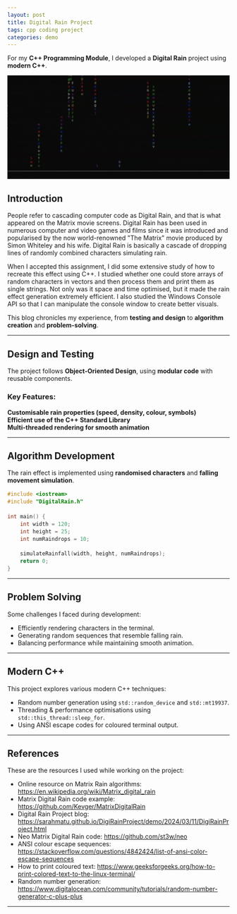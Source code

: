 ```yaml
---
layout: post
title: Digital Rain Project
tags: cpp coding project
categories: demo
---
```


For my **C++ Programming Module**, I developed a **Digital Rain** project using **modern C++**.

<img src="https://raw.githubusercontent.com/Mikaela-D/Digital-Rain-Project/github-pages/assets/DigitalRain.gif" width="600" height="auto">

## Introduction

People refer to cascading computer code as Digital Rain, and that is what appeared on the Matrix movie screens. Digital Rain has been used in numerous computer and video games and films since it was introduced and popularised by the now world-renowned "The Matrix" movie produced by Simon Whiteley and his wife. Digital Rain is basically a cascade of dropping lines of randomly combined characters simulating rain.

When I accepted this assignment, I did some extensive study of how to recreate this effect using C++. I studied whether one could store arrays of random characters in vectors and then process them and print them as single strings. Not only was it space and time optimised, but it made the rain effect generation extremely efficient. I also studied the Windows Console API so that I can manipulate the console window to create better visuals.

This blog chronicles my experience, from **testing and design** to **algorithm creation** and **problem-solving**.

---

## Design and Testing
The project follows **Object-Oriented Design**, using **modular code** with reusable components.

### Key Features:
**Customisable rain properties (speed, density, colour, symbols)**  
**Efficient use of the C++ Standard Library**  
**Multi-threaded rendering for smooth animation**  

---

## Algorithm Development
The rain effect is implemented using **randomised characters** and **falling movement simulation**.

```cpp
#include <iostream>
#include "DigitalRain.h"

int main() {
    int width = 120;
    int height = 25;
    int numRaindrops = 10;

    simulateRainfall(width, height, numRaindrops);
    return 0;
}
```

---

## Problem Solving
Some challenges I faced during development:

- Efficiently rendering characters in the terminal.
- Generating random sequences that resemble falling rain.
- Balancing performance while maintaining smooth animation.

---

## Modern C++
This project explores various modern C++ techniques:

- Random number generation using `std::random_device` and `std::mt19937`.
- Threading & performance optimisations using `std::this_thread::sleep_for`.
- Using ANSI escape codes for coloured terminal output.

---

## References
These are the resources I used while working on the project:

- Online resource on Matrix Rain algorithms: https://en.wikipedia.org/wiki/Matrix_digital_rain
- Matrix Digital Rain code example: https://github.com/Kevger/MatrixDigitalRain
- Digital Rain Project blog: https://sarahmatu.github.io/DigiRainProject/demo/2024/03/11/DigiRainProject.html
- Neo Matrix Digital Rain code: https://github.com/st3w/neo
- ANSI colour escape sequences: https://stackoverflow.com/questions/4842424/list-of-ansi-color-escape-sequences
- How to print coloured text: https://www.geeksforgeeks.org/how-to-print-colored-text-to-the-linux-terminal/
- Random number generation: https://www.digitalocean.com/community/tutorials/random-number-generator-c-plus-plus

---
